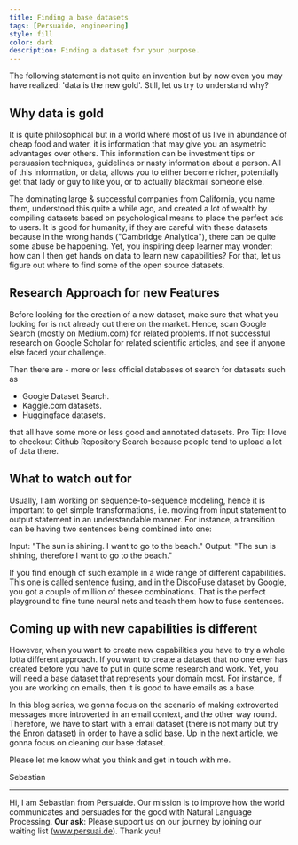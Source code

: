 ```yaml
---
title: Finding a base datasets 
tags: [Persuaide, engineering]
style: fill
color: dark
description: Finding a dataset for your purpose.
---
```


The following statement is not quite an invention but by now even you may have realized: 'data is the new gold'. Still, let us try to understand why?

## Why data is gold

It is quite philosophical but in a world where most of us live in abundance of cheap food and water, it is information that may give you an asymetric advantages over others. This information can be investment tips or persuasion techniques, guidelines or nasty information about a person. All of this information, or data, allows you to either become richer, potentially get that lady or guy to like you, or to actually blackmail someone else. 

The dominating large & successful companies from California, you name them, understood this quite a while ago, and created a lot of wealth by compiling datasets based on psychological means to place the perfect ads to users. It is good for humanity, if they are careful with these datasets because in the wrong hands ("Cambridge Analytica"), there can be quite some abuse be happening. Yet, you inspiring deep learner may wonder: how can I then get hands on data to learn new capabilities? For that, let us figure out where to find some of the open source datasets.

## Research Approach for new Features

Before looking for the creation of a new dataset, make sure that what you looking for is not already out there on the market. Hence, scan Google Search (mostly on Medium.com) for related problems. 
If not successful research on Google Scholar for related scientific articles, and see if anyone else faced your challenge. 

Then there are - more or less official databases ot search for datasets such as 
- Google Dataset Search.
- Kaggle.com datasets.
- Huggingface datasets.

that all have some more or less good and annotated datasets.
Pro Tip: I love to checkout Github Repository Search  because people tend to upload a lot of data there. 

## What to watch out for

Usually, I am working on sequence-to-sequence modeling, hence it is important to get simple transformations, i.e. moving from input statement to output statement in an understandable manner. For instance, a transition can be having two sentences being combined into one:

Input: "The sun is shining. I want to go to the beach."
Output: "The sun is shining, therefore I want to go to the beach."

If you find enough of such example in a wide range of different capabilities. This one is called sentence fusing, and in the DiscoFuse dataset by Google, you got a couple of million of thesee combinations. That is the perfect playground to fine tune neural nets and teach them how to fuse sentences.

## Coming up with new capabilities is different

However, when you want to create new capabilities you have to try a whole lotta different approach. If you want to create a dataset that no one ever has created before you have to put in quite some research and work. Yet, you will need a base dataset that represents your domain most. For instance, if you are working on emails, then it is good to have emails as a base.

In this blog series, we gonna focus on the scenario of making extroverted messages more introverted in an email context, and the other way round. Therefore, we have to start with a email dataset (there is not many but try the Enron dataset) in order to have a solid base. Up in the next article, we gonna focus on cleaning our base dataset.

Please let me know what you think and get in touch with me. 

Sebastian

---

Hi, I am Sebastian from Persuaide. Our mission is to improve how the world communicates and persuades for the good with Natural Language Processing. __Our ask__: Please support us on our journey by joining our waiting list (www.persuai.de). Thank you!